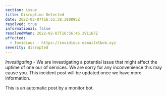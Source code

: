 ```yaml
---
section: issue
title: Disruption Detected
date: 2022-02-07T16:55:38.380895Z
resolved: true
informational: false
resolvedWhen: 2022-02-07T16:56:46.391167Z
affected:
  - Invidious - https://invidious.esmailelbob.xyz
severity: disrupted
---
```

*Investigating* - We are investigating a potential issue that might affect the uptime of one our of services. We are sorry for any inconvenience this may cause you. This incident post will be updated once we have more information.

This is an automatic post by a monitor bot.
        